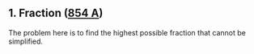 ## 1. Fraction ([854 A](http://codeforces.com/contest/854/problem/A))
The problem here is to find the highest possible fraction that cannot be simplified.

